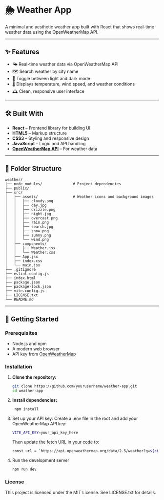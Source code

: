 # 🌦️ Weather App

A minimal and aesthetic weather app built with React that shows real-time weather data using the OpenWeatherMap API.

---

## ✨ Features

- 🌤️ Real-time weather data via OpenWeatherMap API  
- 🗺️ Search weather by city name  
- 🌙 Toggle between light and dark mode  
- 🌡️ Displays temperature, wind speed, and weather conditions  
- 🕰️ Clean, responsive user interface  

---

## 🛠️ Built With

- **React** – Frontend library for building UI  
- **HTML5** – Markup structure  
- **CSS3** – Styling and responsive design  
- **JavaScript** – Logic and API handling  
- [**OpenWeatherMap API**](https://openweathermap.org/api) – For weather data  

---

## 📁 Folder Structure
```
weather/
├── node_modules/              # Project dependencies
├── public/                    
├── src/                       
│   ├── assets/                # Weather icons and background images
│   │   ├── cloudy.png
│   │   ├── day.jpg
│   │   ├── drizzle.png
│   │   ├── night.jpg
│   │   ├── overcast.png
│   │   ├── rain.png
│   │   ├── search.jpg
│   │   ├── snow.png
│   │   ├── sunny.png
│   │   └── wind.png
│   ├── components/            
│   │   ├── Weather.jsx
│   │   └── Weather.css
│   ├── App.jsx                
│   ├── index.css              
│   └── main.jsx              
├── .gitignore                 
├── eslint.config.js          
├── index.html                
├── package.json              
├── package-lock.json         
├── vite.config.js           
├── LICENSE.txt               
└── README.md                

```

---

## 🚀 Getting Started

### Prerequisites

- Node.js and npm
- A modern web browser
- API key from [OpenWeatherMap](https://openweathermap.org/)

### Installation

1. **Clone the repository:**
   ```bash
   git clone https://github.com/yourusername/weather-app.git
   cd weather-app
 2. **Install dependencies:**
    ```bash
     npm install
3. Set up your API key:
   Create a .env file in the root and add your OpenWeatherMap API key:
   ```bash
   VITE_API_KEY=your_api_key_here
   ```
    Then update the fetch URL in your code to:
   ```bash
   const url = `https://api.openweathermap.org/data/2.5/weather?q=${city}&units=metric&appid=${import.meta.env.VITE_API_KEY}`;
4. Run the development server
   ```bash
   npm run dev
   
### License
This project is licensed under the MIT License.
See LICENSE.txt for details.
